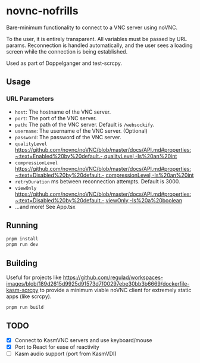 # novnc-nofrills

Bare-minimum functionality to connect to a VNC server using noVNC.

To the user, it is entirely transparent. All variables must be passed by URL params. Reconnection is handled automatically, and the user sees a loading screen while the connection is being established.

Used as part of Doppelganger and test-scrcpy.

## Usage

### URL Parameters

- `host`: The hostname of the VNC server.
- `port`: The port of the VNC server.
- `path`: The path of the VNC server. Default is `/websockify`.
- `username`: The username of the VNC server. (Optional)
- `password`: The password of the VNC server.
- `qualityLevel` https://github.com/novnc/noVNC/blob/master/docs/API.md#properties:~:text=Enabled%20by%20default.-,qualityLevel,-Is%20an%20int
- `compressionLevel` https://github.com/novnc/noVNC/blob/master/docs/API.md#properties:~:text=Disabled%20by%20default.-,compressionLevel,-Is%20an%20int
- `retryDuration` ms between reconnection attempts. Default is 3000.
- `viewOnly` https://github.com/novnc/noVNC/blob/master/docs/API.md#properties:~:text=Disabled%20by%20default.-,viewOnly,-Is%20a%20boolean
- ...and more! See App.tsx

## Running

```bash
pnpm install
pnpm run dev
```

## Building

Useful for projects like https://github.com/regulad/workspaces-images/blob/189d2615d9925d91573d7f00297ebe30bb3b6669/dockerfile-kasm-scrcpy to provide a minimum viable noVNC client for extremely static apps (like scrcpy).

```bash
pnpm run build
```


## TODO

- [x] Connect to KasmVNC servers and use keyboard/mouse
- [x] Port to React for ease of reactivity
- [ ] Kasm audio support (port from KasmVDI)
